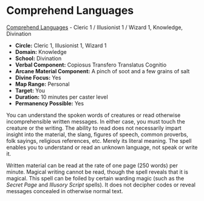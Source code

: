 # Comprehend Languages

[Comprehend Languages](/Magic/C/ComprehendLanguages.md) - Cleric 1 / Illusionist 1 / Wizard 1, Knowledge, Divination

- **Circle:** Cleric 1, Illusionist 1, Wizard 1
- **Domain:** Knowledge
- **School:** Divination
- **Verbal Component:** Copiosus Transfero Translatus Cognitio
- **Arcane Material Component:** A pinch of soot and a few grains of salt
- **Divine Focus:** Yes
- **Map Range:** Personal
- **Target:** You
- **Duration:** 10 minutes per caster level
- **Permanency Possible:** Yes

You can understand the spoken words of creatures or read otherwise incomprehensible written messages. In either case, you must touch the creature or the writing. The ability to read does not necessarily impart insight into the material, the slang, figures of speech, common proverbs, folk sayings, religious references, etc. Merely its literal meaning. The spell enables you to understand or read an unknown language, not speak or write it.

Written material can be read at the rate of one page (250 words) per minute. Magical writing cannot be read, though the spell reveals that it is magical. This spell can be foiled by certain warding magic (such as the *Secret Page* and *Illusory Script* spells). It does not decipher codes or reveal messages concealed in otherwise normal text.
